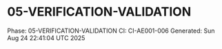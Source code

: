# 05-VERIFICATION-VALIDATION
Phase: 05-VERIFICATION-VALIDATION
CI: CI-AE001-006
Generated: Sun Aug 24 22:41:04 UTC 2025

